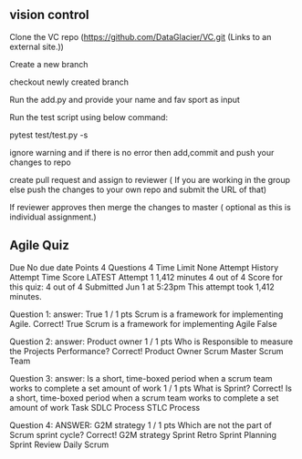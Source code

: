 
## vision control

Clone the VC repo (https://github.com/DataGlacier/VC.git (Links to an external site.))

Create a new branch

checkout newly created branch

Run the add.py and provide your name and fav sport as input

Run the test script using below command:    

pytest test/test.py -s

ignore warning and if there is no error then add,commit and push your changes to repo

create pull request and assign to reviewer ( If you are working in the group else push the changes to your own repo and submit the URL of that)

If reviewer approves then merge the changes to master ( optional as this is individual assignment.)

## Agile Quiz

Due No due date Points 4 Questions 4 Time Limit None
Attempt History
Attempt	Time	Score
LATEST	Attempt 1	1,412 minutes	4 out of 4
Score for this quiz: 4 out of 4
Submitted Jun 1 at 5:23pm
This attempt took 1,412 minutes.
 
Question 1: answer: True
1 / 1 pts
Scrum is a framework for implementing Agile.
Correct!
  True 
Scrum is a framework for implementing Agile
  False 
 
Question 2: answer: Product owner
1 / 1 pts
Who is Responsible to measure the Projects Performance?
Correct!
  Product Owner 
  Scrum Master 
  Scrum Team 
 
Question 3: answer: Is a short, time-boxed period when a scrum team works to complete a set amount of work 
1 / 1 pts
What is Sprint?
Correct!
  Is a short, time-boxed period when a scrum team works to complete a set amount of work 
  Task 
  SDLC Process 
  STLC Process 
 
Question 4: ANSWER: G2M strategy 
1 / 1 pts
Which are not the part of Scrum sprint cycle?
Correct!
  G2M strategy 
  Sprint Retro 
  Sprint Planning 
  Sprint Review 
  Daily Scrum 
